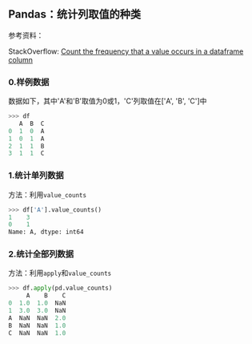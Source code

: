 ## Pandas：统计列取值的种类

参考资料：

StackOverflow: [Count the frequency that a value occurs in a dataframe column](https://stackoverflow.com/questions/22391433/count-the-frequency-that-a-value-occurs-in-a-dataframe-column)

### 0.样例数据

数据如下，其中'A'和'B'取值为0或1，'C'列取值在['A', 'B', 'C']中

```python
>>> df
   A  B  C
0  1  0  A
1  0  1  A
2  1  1  B
3  1  1  C
```

### 1.统计单列数据

方法：利用`value_counts`

```python
>>> df['A'].value_counts()
1    3
0    1
Name: A, dtype: int64
```

### 2.统计全部列数据

方法：利用`apply`和`value_counts`

```python
>>> df.apply(pd.value_counts)
     A    B    C
0  1.0  1.0  NaN
1  3.0  3.0  NaN
A  NaN  NaN  2.0
B  NaN  NaN  1.0
C  NaN  NaN  1.0
```

